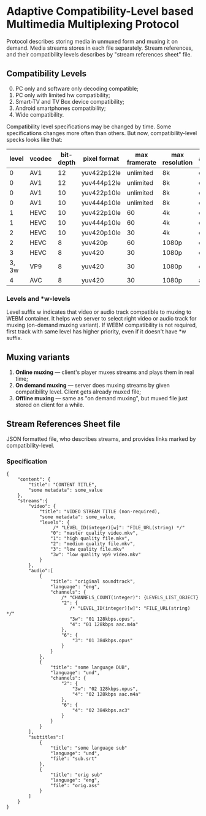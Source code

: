 # Adaptive Compatibility-Level based Multimedia Multiplexing Protocol

Protocol describes storing media in unmuxed form and muxing it
on demand. Media streams stores in each file separately.
Stream references, and their compatibility levels
describes by "stream references sheet" file.

## Compatibility Levels

0. PC only and software only decoding compatible;
1. PC only with limited hw compatibility;
2. Smart-TV and TV Box device compatibility;
3. Android smartphones compatibility;
4. Wide compatibility.

Compatibility level specifications may be changed by time.
Some specifications changes more often than others.
But now, compatibility-level specks looks like that:

| level | vcodec | bit-depth | pixel format | max framerate | max resolution | acodec |
| ----- | ------ | --------- | ------------ | ------------- | -------------- | ------ |
| 0     | AV1    | 12        | yuv422p12le  | unlimited     | 8k             | opus   |
| 0     | AV1    | 12        | yuv444p12le  | unlimited     | 8k             | opus   |
| 0     | AV1    | 10        | yuv422p10le  | unlimited     | 8k             | opus   |
| 0     | AV1    | 10        | yuv444p10le  | unlimited     | 8k             | opus   |
| 1     | HEVC   | 10        | yuv422p10le  | 60            | 4k             | opus   |
| 1     | HEVC   | 10        | yuv444p10le  | 60            | 4k             | opus   |
| 2     | HEVC   | 10        | yuv420p10le  | 30            | 4k             | opus   |
| 2     | HEVC   | 8         | yuv420p      | 60            | 1080p          | opus   |
| 3     | HEVC   | 8         | yuv420       | 30            | 1080p          | opus   |
| 3, 3w | VP9    | 8         | yuv420       | 30            | 1080p          | opus   |
| 4     | AVC    | 8         | yuv420       | 30            | 1080p          | aac    |

### Levels and *w-levels

Level suffix w indicates that video or audio track
compatible to muxing to WEBM container. It helps web server
to select right video or audio track for muxing
(on-demand muxing variant). If WEBM compatibility is not required,
first track with same level has higher priority,
even if it doesn't have *w suffix.

## Muxing variants

1. **Online muxing** — client's player muxes streams
   and plays them in real time;
2. **On demand muxing** — server does muxing streams by given
   compatibility level. Client gets already muxed file;
3. **Offline muxing** — same as "on demand muxing",
   but muxed file just stored on client for a while.

## Stream References Sheet file

JSON formatted file, who describes streams,
and provides links marked by compatibility-level.

### Specification

    {
        "content": {
            "title": "CONTENT TITLE",
            "some metadata": some_value
        },
        "streams":{
            "video": {
                "title": "VIDEO STREAM TITLE (non-required),
                "some metadata": some_value,
                "levels": {
                     /* "LEVEL_ID(integer)[w]": "FILE_URL(string) */"
                    "0": "master quality video.mkv",
                    "1": "high quality file.mkv",
                    "2": "medium quality file.mkv",
                    "3": "low quality file.mkv"
                    "3w": "low quality vp9 video.mkv"
                }
            },
            "audio":[
                {
                    "title": "original soundtrack",
                    "language": "eng",
                    "channels": {
                        /* "CHANNELS_COUNT(integer)": {LEVELS_LIST_OBJECT}
                        "2": {
                           /* "LEVEL_ID(integer)[w]": "FILE_URL(string) */"
                           "3w": "01 128kbps.opus",
                           "4": "01 128kbps aac.m4a"
                        },
                        "6": {
                            "3": "01 384kbps.opus"
                        }
                    }
                },
                {
                    "title": "some language DUB",
                    "language": "und",
                    "channels": {
                        "2": {
                            "3w": "02 128kbps.opus",
                            "4": "02 128kbps aac.m4a"
                        },
                        "6": {
                            "4": "02 384kbps.ac3"
                        }
                    }
                }
            ],
            "subtitles":[
                {
                    "title": "some language sub"
                    "language": "und",
                    "file": "sub.srt"
                },
                {
                    "title": "orig sub"
                    "language": "eng",
                    "file": "orig.ass"
                }
            ]
        }
    }
